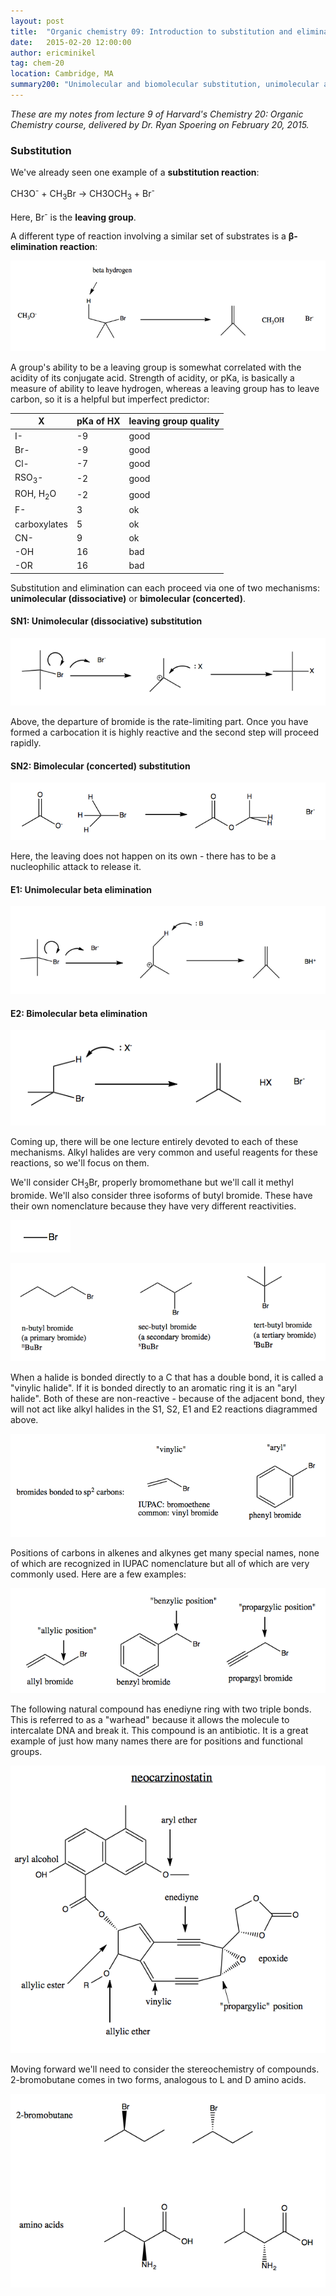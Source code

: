 ```yaml
---
layout: post
title:  "Organic chemistry 09: Introduction to substitution and elimination"
date:   2015-02-20 12:00:00
author: ericminikel
tag: chem-20
location: Cambridge, MA
summary200: "Unimolecular and biomolecular substitution, unimolecular and bimolecular elimination, position naming, and neocarzinostatin."
---
```


*These are my notes from lecture 9 of Harvard's Chemistry 20: Organic Chemistry course, delivered by Dr. Ryan Spoering on February 20, 2015.*

### Substitution

We've already seen one example of a **substitution reaction**:

CH<suub>3</sub>O<sup>-</sup> + CH<sub>3</sub>Br &rarr; CH<suub>3</sub>OCH<sub>3</sub> + Br<sup>-</sup>

Here, Br<sup>-</sup> is the **leaving group**.

A different type of reaction involving a similar set of substrates is a **&beta;-elimination reaction**:

![](/media/2015/02/beta-elimination.png)

A group's ability to be a leaving group is somewhat correlated with the acidity of its conjugate acid. Strength of acidity, or pKa, is basically a measure of ability to leave hydrogen, whereas a leaving group has to leave carbon, so it is a helpful but imperfect predictor:

| X | pKa of HX | leaving group quality |
| ---- | ---- | ---- |
| I- | -9 | good |
| Br- | -9 | good |
| Cl- | -7 | good |
| RSO<sub>3</sub>- | -2 | good |
| ROH, H<sub>2</sub>O | -2 | good |
| F- | 3 | ok |
| carboxylates | 5 | ok |
| CN- | 9 | ok |
| -OH | 16 | bad |
| -OR | 16 | bad |

Substitution and elimination can each proceed via one of two mechanisms: **unimolecular (dissociative)** or **bimolecular (concerted)**.

#### SN1: Unimolecular (dissociative) substitution

![](/media/2015/02/unimolecular-substitution.png)

Above, the departure of bromide is the rate-limiting part. Once you have formed a carbocation it is highly reactive and the second step will proceed rapidly.

#### SN2: Bimolecular (concerted) substitution

![](/media/2015/02/bimolecular-substitution.png)

Here, the leaving does not happen on its own - there has to be a nucleophilic attack to release it.

#### E1: Unimolecular beta elimination

![](/media/2015/02/unimolecular-beta-elimination.png)

#### E2: Bimolecular beta elimination

![](/media/2015/02/bimolecular-beta-elimination.png)

Coming up, there will be one lecture entirely devoted to each of these mechanisms. Alkyl halides are very common and useful reagents for these reactions, so we'll focus on them.

We'll consider CH<sub>3</sub>Br, properly bromomethane but we'll call it methyl bromide. We'll also consider three isoforms of butyl bromide. These have their own nomenclature because they have very different reactivities.

![](/media/2015/02/methyl-bromide.png)

![](/media/2015/02/butyl-bromide-three-ways.png)

When a halide is bonded directly to a C that has a double bond, it is called a "vinylic halide". If it is bonded directly to an aromatic ring it is an "aryl halide". Both of these are non-reactive - because of the adjacent bond, they will not act like alkyl halides in the S1, S2, E1 and E2 reactions diagrammed above.

![](/media/2015/02/bromides-on-sp2-carbons.png)

Positions of carbons in alkenes and alkynes get many special names, none of which are recognized in IUPAC nomenclature but all of which are very commonly used. Here are a few examples:

![](/media/2015/02/position-names.png)

The following natural compound has enediyne ring with two triple bonds. This is referred to as a "warhead" because it allows the molecule to intercalate DNA and break it. This compound is an antibiotic. It is a great example of just how many names there are for positions and functional groups.

![](/media/2015/02/neocarzinostatin.png)

Moving forward we'll need to consider the stereochemistry of compounds. 2-bromobutane comes in two forms, analogous to L and D amino acids.

![](/media/2015/02/stereochemistry.png)


